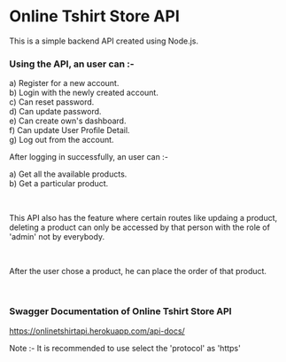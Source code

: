 # Online Tshirt Store API

This is a simple backend API created using Node.js. 

### Using the API, an user can :- 


a) Register for a new account. 
<br />
b) Login with the newly created account. 
<br />
c) Can reset password. 
<br />
d) Can update password. 
<br />
e) Can create own's dashboard. 
<br />
f) Can update User Profile Detail. 
<br />
g) Log out from the account. 


After logging in successfully, an user can :- 


a) Get all the available products. 
<br />
b) Get a particular product. 

<br />

This API also has the feature where certain routes like updaing a product, deleting a product can only be accessed by that person with the role of 'admin' not by everybody.

<br />

After the user chose a product, he can place the order of that product.

<br />

### Swagger Documentation of Online Tshirt Store API

https://onlinetshirtapi.herokuapp.com/api-docs/

Note :- It is recommended to use select the 'protocol' as 'https'





